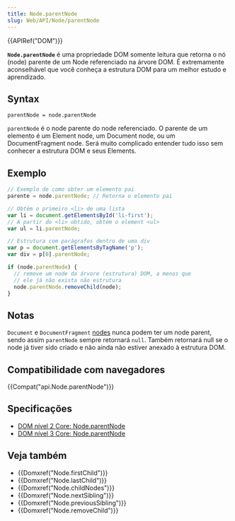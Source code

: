 ```yaml
---
title: Node.parentNode
slug: Web/API/Node/parentNode
---
```

{{APIRef("DOM")}}

**`Node.parentNode`** é uma propriedade DOM somente leitura que retorna o nó (node) parente de um Node referenciado na árvore DOM. É extremamente aconselhável que você conheça a estrutura DOM para um melhor estudo e aprendizado.

## Syntax

```
parentNode = node.parentNode
```

`parentNode` é o node parente do node referenciado. O parente de um elemento é um Element node, um Document node, ou um DocumentFragment node. Será muito complicado entender tudo isso sem conhecer a estrutura DOM e seus Elements.

## Exemplo

```js
// Exemplo de como obter um elemento pai
parente = node.parentNode; // Retorna o elemento pai

// Obtém o primeiro <li> de uma lista
var li = document.getElementsById('li-first');
// A partir do <li> obtido, obtém o element <ul>
var ul = li.parentNode;

// Estrutura com parágrafos dentro de uma div
var p = document.getElementsByTagName('p');
var div = p[0].parentNode;

if (node.parentNode) {
  // remove um node da árvore (estrutura) DOM, a menos que
  // ele já não exista não estrutura
  node.parentNode.removeChild(node);
}
```

## Notas

`Document` e `DocumentFragment` [nodes](/pt-BR/docs/DOM/Node.nodeType) nunca podem ter um node parent, sendo assim `parentNode` sempre retornará `null`. Também retornará null se o node já tiver sido criado e não ainda não estiver anexado à estrutura DOM.

## Compatibilidade com navegadores

{{Compat("api.Node.parentNode")}}

## Specificações

- [DOM nível 2 Core: Node.parentNode](http://www.w3.org/TR/DOM-Level-2-Core/core.html#ID-1060184317)
- [DOM nível 3 Core: Node.parentNode](http://www.w3.org/TR/DOM-Level-3-Core/core.html#ID-1060184317)

## Veja também

- {{Domxref("Node.firstChild")}}
- {{Domxref("Node.lastChild")}}
- {{Domxref("Node.childNodes")}}
- {{Domxref("Node.nextSibling")}}
- {{Domxref("Node.previousSibling")}}
- {{Domxref("Node.removeChild")}}
